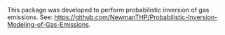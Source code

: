 This package was developed to perform probabilistic inversion of gas emissions.
See: https://github.com/NewmanTHP/Probabilistic-Inversion-Modeling-of-Gas-Emissions.